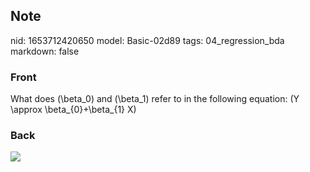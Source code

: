 ## Note
nid: 1653712420650
model: Basic-02d89
tags: 04_regression_bda
markdown: false

### Front
What does \(\beta_0\) and \(\beta_1\) refer to in the following equation:
\(Y \approx \beta_{0}+\beta_{1} X\)

### Back
<img src="paste-1645ed66d6ed5c362f2c764f8fb86568dba281a9.jpg">
